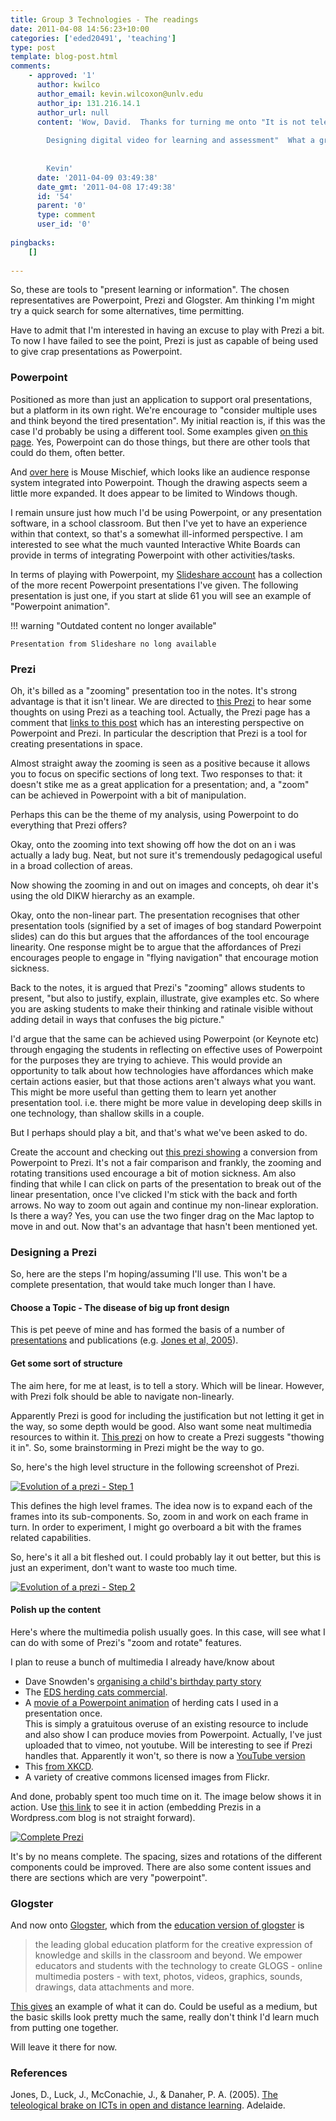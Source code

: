 ```yaml
---
title: Group 3 Technologies - The readings
date: 2011-04-08 14:56:23+10:00
categories: ['eded20491', 'teaching']
type: post
template: blog-post.html
comments:
    - approved: '1'
      author: kwilco
      author_email: kevin.wilcoxon@unlv.edu
      author_ip: 131.216.14.1
      author_url: null
      content: 'Wow, David.  Thanks for turning me onto "It is not television anymore:
    
        Designing digital video for learning and assessment"  What a great tool!
    
    
        Kevin'
      date: '2011-04-09 03:49:38'
      date_gmt: '2011-04-08 17:49:38'
      id: '54'
      parent: '0'
      type: comment
      user_id: '0'
    
pingbacks:
    []
    
---
```

So, these are tools to "present learning or information". The chosen representatives are Powerpoint, Prezi and Glogster. Am thinking I'm might try a quick search for some alternatives, time permitting.

Have to admit that I'm interested in having an excuse to play with Prezi a bit. To now I have failed to see the point, Prezi is just as capable of being used to give crap presentations as Powerpoint.

### Powerpoint

Positioned as more than just an application to support oral presentations, but a platform in its own right. We're encourage to "consider multiple uses and think beyond the tired presentation". My initial reaction is, if this was the case I'd probably be using a different tool. Some examples given [on this page](http://www.online.tusc.k12.al.us/tutorials/pptclass/pptclass.htm). Yes, Powerpoint can do those things, but there are other tools that could do them, often better.

And [over here](http://www.microsoft.com/multipoint/mouse-mischief/en-us/default.aspx) is Mouse Mischief, which looks like an audience response system integrated into Powerpoint. Though the drawing aspects seem a little more expanded. It does appear to be limited to Windows though.

I remain unsure just how much I'd be using Powerpoint, or any presentation software, in a school classroom. But then I've yet to have an experience within that context, so that's a somewhat ill-informed perspective. I am interested to see what the much vaunted Interactive White Boards can provide in terms of integrating Powerpoint with other activities/tasks.

In terms of playing with Powerpoint, my [Slideshare account](http://www.slideshare.net/davidj/herding-cats-and-losing-weighthow-to-improve-learning-and-teaching) has a collection of the more recent Powerpoint presentations I've given. The following presentation is just one, if you start at slide 61 you will see an example of "Powerpoint animation".


!!! warning "Outdated content no longer available"

    Presentation from Slideshare no long available


### Prezi

Oh, it's billed as a "zooming" presentation too in the notes. It's strong advantage is that it isn't linear. We are directed to [this Prezi](http://prezi.com/rfsnedhqmhqa/thoughts-on-using-prezi-as-a-teaching-tool/) to hear some thoughts on using Prezi as a teaching tool. Actually, the Prezi page has a comment that [links to this post](http://digitalmigrant.blogspot.com/2009/11/prezi-powerpoint-multimodality-and.html) which has an interesting perspective on Powerpoint and Prezi. In particular the description that Prezi is a tool for creating presentations in space.

Almost straight away the zooming is seen as a positive because it allows you to focus on specific sections of long text. Two responses to that: it doesn't stike me as a great application for a presentation; and, a "zoom" can be achieved in Powerpoint with a bit of manipulation.

Perhaps this can be the theme of my analysis, using Powerpoint to do everything that Prezi offers?

Okay, onto the zooming into text showing off how the dot on an i was actually a lady bug. Neat, but not sure it's tremendously pedagogical useful in a broad collection of areas.

Now showing the zooming in and out on images and concepts, oh dear it's using the old DIKW hierarchy as an example.

Okay, onto the non-linear part. The presentation recognises that other presentation tools (signified by a set of images of bog standard Powerpoint slides) can do this but argues that the affordances of the tool encourage linearity. One response might be to argue that the affordances of Prezi encourages people to engage in "flying navigation" that encourage motion sickness.

Back to the notes, it is argued that Prezi's "zooming" allows students to present, "but also to justify, explain, illustrate, give examples etc. So where you are asking students to make their thinking and ratinale visible without adding detail in ways that confuses the big picture."

I'd argue that the same can be achieved using Powerpoint (or Keynote etc) through engaging the students in reflecting on effective uses of Powerpoint for the purposes they are trying to achieve. This would provide an opportunity to talk about how technologies have affordances which make certain actions easier, but that those actions aren't always what you want. This might be more useful than getting them to learn yet another presentation tool. i.e. there might be more value in developing deep skills in one technology, than shallow skills in a couple.

But I perhaps should play a bit, and that's what we've been asked to do.

Create the account and checking out [this prezi showing](http://prezi.com/4jrranugjj6p/turn-a-powerpoint-to-prezi-prometisdesigncom/) a conversion from Powerpoint to Prezi. It's not a fair comparison and frankly, the zooming and rotating transitions used encourage a bit of motion sickness. Am also finding that while I can click on parts of the presentation to break out of the linear presentation, once I've clicked I'm stick with the back and forth arrows. No way to zoom out again and continue my non-linear exploration. Is there a way? Yes, you can use the two finger drag on the Mac laptop to move in and out. Now that's an advantage that hasn't been mentioned yet.

### Designing a Prezi

So, here are the steps I'm hoping/assuming I'll use. This won't be a complete presentation, that would take much longer than I have.

#### Choose a Topic - The disease of big up front design

This is pet peeve of mine and has formed the basis of a number of [presentations](http://www.slideshare.net/davidj/its-the-process-stupid) and publications (e.g. [Jones et al, 2005](/blog2/publications/the-teleological-brake-on-icts-in-open-and-distance-learning/)).

#### Get some sort of structure

The aim here, for me at least, is to tell a story. Which will be linear. However, with Prezi folk should be able to navigate non-linearly.

Apparently Prezi is good for including the justification but not letting it get in the way, so some depth would be good. Also want some neat multimedia resources to within it. [This prezi](http://prezi.com/recyyolzxm3e/how-to-create-a-great-prezi/) on how to create a Prezi suggests "thowing it in". So, some brainstorming in Prezi might be the way to go.

So, here's the high level structure in the following screenshot of Prezi.

[![Evolution of a prezi - Step 1](images/5598844253_0ccd0cf241_m.jpg)](http://www.flickr.com/photos/david_jones/5598844253/ "Evolution of a prezi - Step 1 by David T Jones, on Flickr")

This defines the high level frames. The idea now is to expand each of the frames into its sub-components. So, zoom in and work on each frame in turn. In order to experiment, I might go overboard a bit with the frames related capabilities.

So, here's it all a bit fleshed out. I could probably lay it out better, but this is just an experiment, don't want to waste too much time.

[![Evolution of a prezi - Step 2](images/5598844361_a6a65bac85_m.jpg)](http://www.flickr.com/photos/david_jones/5598844361/ "Evolution of a prezi - Step 2 by David T Jones, on Flickr")

#### Polish up the content

Here's where the multimedia polish usually goes. In this case, will see what I can do with some of Prezi's "zoom and rotate" features.

I plan to reuse a bunch of multimedia I already have/know about

- Dave Snowden's [organising a child's birthday party story](http://www.youtube.com/watch?v=Miwb92eZaJg)
- The [EDS herding cats commercial](http://www.youtube.com/watch?v=Pk7yqlTMvp8).
- A [movie of a Powerpoint animation](http://vimeo.com/22105742) of herding cats I used in a presentation once.  
    This is simply a gratuitous overuse of an existing resource to include and also show I can produce movies from Powerpoint. Actually, I've just uploaded that to vimeo, not youtube. Will be interesting to see if Prezi handles that. Apparently it won't, so there is now a [YouTube version](http://www.youtube.com/watch?v=ZhJENpTgB1M)
- This [from XKCD](http://xkcd.com/613/).
- A variety of creative commons licensed images from Flickr.

And done, probably spent too much time on it. The image below shows it in action. Use [this link](http://prezi.com/d8abiwl_0sw_/the-disease-of-big-up-front-design/) to see it in action (embedding Prezis in a Wordpress.com blog is not straight forward).

[![Complete Prezi](images/5599285497_542888dea0_m.jpg)](http://www.flickr.com/photos/david_jones/5599285497/ "Complete Prezi by David T Jones, on Flickr")

It's by no means complete. The spacing, sizes and rotations of the different components could be improved. There are also some content issues and there are sections which are very "powerpoint".

### Glogster

And now onto [Glogster](http://www.glogster.com/), which from the [education version of glogster](http://edu.glogster.com/what-is-glogster-edu/) is

> the leading global education platform for the creative expression of knowledge and skills in the classroom and beyond. We empower educators and students with the technology to create GLOGS - online multimedia posters - with text, photos, videos, graphics, sounds, drawings, data attachments and more.

[This gives](http://g00nsta.edu.glogster.com/-the-wonderful-wizard-of-oz-by-the-goon/) an example of what it can do. Could be useful as a medium, but the basic skills look pretty much the same, really don't think I'd learn much from putting one together.

Will leave it there for now.

### References

Jones, D., Luck, J., McConachie, J., & Danaher, P. A. (2005). [The teleological brake on ICTs in open and distance learning](/blog2/publications/the-teleological-brake-on-icts-in-open-and-distance-learning/). Adelaide.
